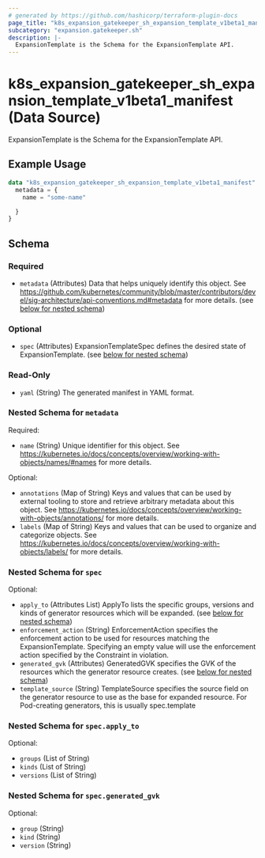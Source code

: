 ```yaml
---
# generated by https://github.com/hashicorp/terraform-plugin-docs
page_title: "k8s_expansion_gatekeeper_sh_expansion_template_v1beta1_manifest Data Source - terraform-provider-k8s"
subcategory: "expansion.gatekeeper.sh"
description: |-
  ExpansionTemplate is the Schema for the ExpansionTemplate API.
---
```


# k8s_expansion_gatekeeper_sh_expansion_template_v1beta1_manifest (Data Source)

ExpansionTemplate is the Schema for the ExpansionTemplate API.

## Example Usage

```terraform
data "k8s_expansion_gatekeeper_sh_expansion_template_v1beta1_manifest" "example" {
  metadata = {
    name = "some-name"

  }
}
```

<!-- schema generated by tfplugindocs -->
## Schema

### Required

- `metadata` (Attributes) Data that helps uniquely identify this object. See https://github.com/kubernetes/community/blob/master/contributors/devel/sig-architecture/api-conventions.md#metadata for more details. (see [below for nested schema](#nestedatt--metadata))

### Optional

- `spec` (Attributes) ExpansionTemplateSpec defines the desired state of ExpansionTemplate. (see [below for nested schema](#nestedatt--spec))

### Read-Only

- `yaml` (String) The generated manifest in YAML format.

<a id="nestedatt--metadata"></a>
### Nested Schema for `metadata`

Required:

- `name` (String) Unique identifier for this object. See https://kubernetes.io/docs/concepts/overview/working-with-objects/names/#names for more details.

Optional:

- `annotations` (Map of String) Keys and values that can be used by external tooling to store and retrieve arbitrary metadata about this object. See https://kubernetes.io/docs/concepts/overview/working-with-objects/annotations/ for more details.
- `labels` (Map of String) Keys and values that can be used to organize and categorize objects. See https://kubernetes.io/docs/concepts/overview/working-with-objects/labels/ for more details.


<a id="nestedatt--spec"></a>
### Nested Schema for `spec`

Optional:

- `apply_to` (Attributes List) ApplyTo lists the specific groups, versions and kinds of generator resources which will be expanded. (see [below for nested schema](#nestedatt--spec--apply_to))
- `enforcement_action` (String) EnforcementAction specifies the enforcement action to be used for resources matching the ExpansionTemplate. Specifying an empty value will use the enforcement action specified by the Constraint in violation.
- `generated_gvk` (Attributes) GeneratedGVK specifies the GVK of the resources which the generator resource creates. (see [below for nested schema](#nestedatt--spec--generated_gvk))
- `template_source` (String) TemplateSource specifies the source field on the generator resource to use as the base for expanded resource. For Pod-creating generators, this is usually spec.template

<a id="nestedatt--spec--apply_to"></a>
### Nested Schema for `spec.apply_to`

Optional:

- `groups` (List of String)
- `kinds` (List of String)
- `versions` (List of String)


<a id="nestedatt--spec--generated_gvk"></a>
### Nested Schema for `spec.generated_gvk`

Optional:

- `group` (String)
- `kind` (String)
- `version` (String)
